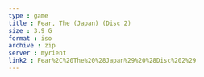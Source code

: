 ```yaml
---
type : game
title : Fear, The (Japan) (Disc 2)
size : 3.9 G
format : iso
archive : zip
server : myrient
link2 : Fear%2C%20The%20%28Japan%29%20%28Disc%202%29
---
```

